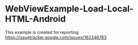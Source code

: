 # WebViewExample-Load-Local-HTML-Android

This example is created for reporting https://issuetracker.google.com/issues/162346783
